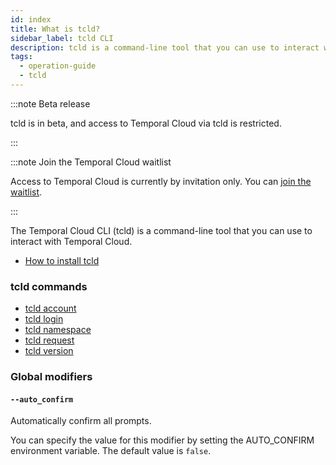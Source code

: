 ```yaml
---
id: index
title: What is tcld?
sidebar_label: tcld CLI
description: tcld is a command-line tool that you can use to interact with Temporal Cloud.
tags:
  - operation-guide
  - tcld
---
```


:::note Beta release

tcld is in beta, and access to Temporal Cloud via tcld is restricted.

:::

:::note Join the Temporal Cloud waitlist

Access to Temporal Cloud is currently by invitation only.
You can [join the waitlist](https://pages.temporal.io/cloud-early-access).

:::

The Temporal Cloud CLI (tcld) is a command-line tool that you can use to interact with Temporal Cloud.

- [How to install tcld](/cloud/tcld/how-to-install-tcld)

### tcld commands

- [tcld account](/cloud/tcld/account)
- [tcld login](/cloud/tcld/login)
- [tcld namespace](/cloud/tcld/namespace)
- [tcld request](/cloud/tcld/request)
- [tcld version](/cloud/tcld/version)

### Global modifiers

#### `--auto_confirm`

Automatically confirm all prompts.

You can specify the value for this modifier by setting the AUTO_CONFIRM environment variable.
The default value is `false`.
